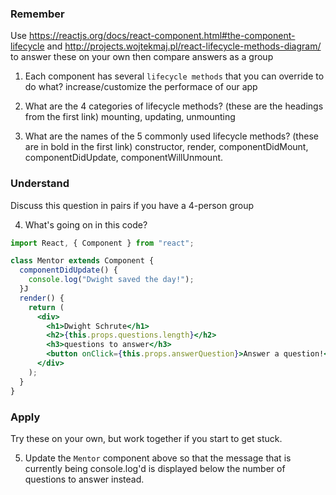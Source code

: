 ### Remember

Use https://reactjs.org/docs/react-component.html#the-component-lifecycle and http://projects.wojtekmaj.pl/react-lifecycle-methods-diagram/ to answer these on your own then compare answers as a group

1.  Each component has several `lifecycle methods` that you can override to do what?
increase/customize the performace of our app

2.  What are the 4 categories of lifecycle methods? (these are the headings from the first link)
mounting, updating, unmounting

3.  What are the names of the 5 commonly used lifecycle methods? (these are in bold in the first link)
constructor, render, componentDidMount, componentDidUpdate, componentWillUnmount.

### Understand

Discuss this question in pairs if you have a 4-person group

4.  What's going on in this code?

```jsx
import React, { Component } from "react";

class Mentor extends Component {
  componentDidUpdate() {
    console.log("Dwight saved the day!");
  }J
  render() {
    return (
      <div>
        <h1>Dwight Schrute</h1>
        <h2>{this.props.questions.length}</h2>
        <h3>questions to answer</h3>
        <button onClick={this.props.answerQuestion}>Answer a question!</button>
      </div>
    );
  }
}
```

### Apply

Try these on your own, but work together if you start to get stuck.

5.  Update the `Mentor` component above so that the message that is currently being console.log'd is displayed below the number of questions to answer instead.
